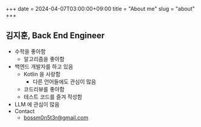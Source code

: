 +++ 
date = 2024-04-07T03:00:00+09:00
title = "About me"
slug = "about"
+++

## 김지훈, Back End Engineer

- 수학을 좋아함
  - 알고리즘을 좋아함
- 백엔드 개발자를 하고 있음
  - Kotlin 을 사랑함
    - 다른 언어들에도 관심이 많음
  - 코드리뷰를 좋아함
  - 테스트 코드를 즐겨 작성함
- LLM 에 관심이 많음
- Contact
  - bossm0n5t3r@gmail.com
